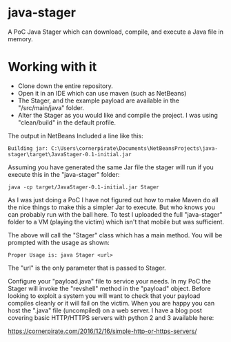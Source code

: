 # java-stager
A PoC Java Stager which can download, compile, and execute a Java file in memory.

# Working with it

* Clone down the entire repository.
* Open it in an IDE which can use maven (such as NetBeans)
* The Stager, and the example payload are available in the "/src/main/java" folder.
* Alter the Stager as you would like and compile the project. I was using "clean/build" in the default profile.

The output in NetBeans Included a line like this:

`Building jar: C:\Users\cornerpirate\Documents\NetBeansProjects\java-stager\target\JavaStager-0.1-initial.jar`

Assuming you have generated the same Jar file the stager will run if you execute this in the "java-stager" folder:

`java -cp target/JavaStager-0.1-initial.jar Stager`

As I was just doing a PoC I have not figured out how to make Maven do all the nice things to make this a simpler Jar to execute. But who knows you can probably run with the ball here. To test I uploaded the full "java-stager" folder to a VM (playing the victim) which isn't that mobile but was sufficient.

The above will call the "Stager" class which has a main method. You will be prompted with the usage as shown:

`Proper Usage is: java Stager <url>`

The "url" is the only parameter that is passed to Stager. 

Configure your "payload.java" file to service your needs. In my PoC the Stager will invoke the "revshell" method in the "payload" object. Before looking to exploit a system you will want to check that your payload compiles cleanly or it will fail on the victim. When you are happy you can host the ".java" file (uncompiled) on a web server. I have a blog post covering basic HTTP/HTTPS servers with python 2 and 3 available here:

https://cornerpirate.com/2016/12/16/simple-http-or-https-servers/

